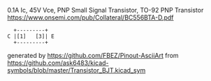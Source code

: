 0.1A Ic, 45V Vce, PNP Small Signal Transistor, TO-92
PNP Transistor
https://www.onsemi.com/pub/Collateral/BC556BTA-D.pdf


	  +---------+
	C |[1]   [3]| E
	  +---------+


generated by https://github.com/FBEZ/Pinout-AsciiArt from https://github.com/ask6483/kicad-symbols/blob/master/Transistor_BJT.kicad_sym